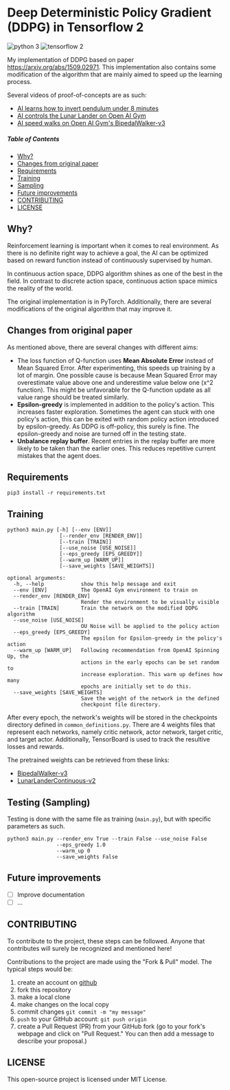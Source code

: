 # Deep Deterministic Policy Gradient (DDPG) in Tensorflow 2

![python 3](https://img.shields.io/badge/python-3-blue.svg)
![tensorflow 2](https://img.shields.io/badge/tensorflow-2-orange.svg)

My implementation of DDPG based on paper https://arxiv.org/abs/1509.02971. 
This implementation also contains some modification of the algorithm that
are mainly aimed to speed up the learning process.

Several videos of proof-of-concepts are as such:
- [AI learns how to invert pendulum under 8 minutes](https://youtu.be/lY99ye4hhok)
- [AI controls the Lunar Lander on Open AI Gym](https://youtu.be/-FMuvFVskBM)
- [AI speed walks on Open AI Gym's BipedalWalker-v3](https://youtu.be/B95WjH4EP9I)

##### Table of Contents  
- [Why?](#why)  
- [Changes from original paper](#changes-from-original-paper)
- [Requirements](#requirements)
- [Training](#training)
- [Sampling](#sampling)
- [Future improvements](#future-improvements)
- [CONTRIBUTING](#contributing)
- [LICENSE](#license)

## Why?
Reinforcement learning is important when it comes to real environment. As
there is no definite right way to achieve a goal, the AI can be optimized based
on reward function instead of continuously supervised by human.

In continuous action space, DDPG algorithm shines as one of the best in
the field. In contrast to discrete action space, 
continuous action space mimics the reality of the world.

The original implementation is in PyTorch. Additionally, there are several
modifications of the original algorithm that may improve it.

## Changes from original paper
As mentioned above, there are several changes with different aims:
- The loss function of Q-function uses **Mean Absolute Error** instead of Mean
Squared Error. After experimenting, this speeds up training by 
a lot of margin. One possible cause is because Mean Squared Error may
overestimate value above one and underestime value below one (x^2 function).
This might be unfavorable for the Q-function update as all value range should
be treated similarly.
- **Epsilon-greedy** is implemented in addition to the policy's action. This
increases faster exploration. Sometimes the agent can stuck with one policy's
action, this can be exited with random policy action introduced by epsilon-greedy.
As DDPG is off-policy, this surely is fine. The epsilon-greedy and noise are turned off in the testing state.
- **Unbalance replay buffer**. Recent entries in the replay buffer are more likely to be taken
than the earlier ones. This reduces repetitive current mistakes that the agent
does.

## Requirements
`pip3 install -r requirements.txt`

## Training
```python3
python3 main.py [-h] [--env [ENV]]
                 [--render_env [RENDER_ENV]]
                 [--train [TRAIN]]
                 [--use_noise [USE_NOISE]]
                 [--eps_greedy [EPS_GREEDY]]
                 [--warm_up [WARM_UP]]
                 [--save_weights [SAVE_WEIGHTS]]

optional arguments:
  -h, --help            show this help message and exit
  --env [ENV]           The OpenAI Gym environment to train on
  --render_env [RENDER_ENV]
                        Render the environment to be visually visible
  --train [TRAIN]       Train the network on the modified DDPG algorithm
  --use_noise [USE_NOISE]
                        OU Noise will be applied to the policy action
  --eps_greedy [EPS_GREEDY]
                        The epsilon for Epsilon-greedy in the policy's action
  --warm_up [WARM_UP]   Following recommendation from OpenAI Spinning Up, the
                        actions in the early epochs can be set random to
                        increase exploration. This warm up defines how many
                        epochs are initially set to do this.
  --save_weights [SAVE_WEIGHTS]
                        Save the weight of the network in the defined
                        checkpoint file directory.
```
After every epoch, the network's weights will be stored in the checkpoints directory defined in `common_definitions.py`.
There are 4 weights files that represent each networks, namely critic network,
actor network, target critic, and target actor. 
Additionally, TensorBoard is used to track the resultive losses and rewards.

The pretrained weights can be retrieved from these links:
- [BipedalWalker-v3](https://github.com/samuelmat19/DDPG-tf2/releases/download/0.0.1/Bipedal_checkpoints.zip)
- [LunarLanderContinuous-v2](https://github.com/samuelmat19/DDPG-tf2/releases/download/0.0.2/Lunar_checkpoints.zip)

## Testing (Sampling)
Testing is done with the same file as training (`main.py`), but with
specific parameters as such.

```python3
python3 main.py --render_env True --train False --use_noise False
                --eps_greedy 1.0
                --warm_up 0
                --save_weights False
```

## Future improvements
- [ ] Improve documentation
- [ ] ...

## CONTRIBUTING
To contribute to the project, these steps can be followed. Anyone that contributes will surely be recognized and mentioned here!

Contributions to the project are made using the "Fork & Pull" model. The typical steps would be:

1. create an account on [github](https://github.com)
2. fork this repository
3. make a local clone
4. make changes on the local copy
5. commit changes `git commit -m "my message"`
6. `push` to your GitHub account: `git push origin`
7. create a Pull Request (PR) from your GitHub fork
(go to your fork's webpage and click on "Pull Request."
You can then add a message to describe your proposal.)


## LICENSE
This open-source project is licensed under MIT License.
